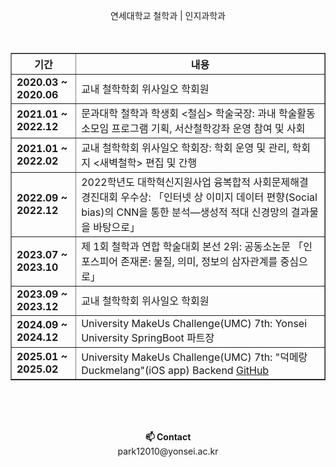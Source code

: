 <!--<h2 align="center">논리와 대화, 두 세계를 잇기</h2>-->


<p align="center">
    연세대학교 철학과 | 인지과학과<br><br><br>
</p>

<!--<p align="center">
    <Strong>🐴 Nowadays I'm doing</Strong><br>
<p>
<p align="center">
    studying Data Structure, Operating System, Computer Architecture in university <br><br>
</p>

<p align="center">
    <Strong>🤨 Areas of Interest</Strong><br>
<p>
<p align="center">
    백엔드<br>
    인공지능의 철학적 논의 (인공지능 윤리, 인공지능 존재론)<br>
    디지털 인문학<br><br>
</p>

<p align="center">
    <Strong>💅 What I've Done</Strong><br>
</p>
-->


<table border="1" cellpadding="10" cellspacing="0" style="border-collapse: collapse; width: 100%;">
    <thead>
        <tr>
            <th>기간</th>
            <th>내용</th>
        </tr>
    </thead>
    <tbody>
        <tr>
            <td><strong>2020.03 ~ 2020.06</strong></td>
            <td>교내 철학학회 위사일오 학회원</td>
        </tr>
        <tr>
            <td><strong>2021.01 ~ 2022.12</strong></td>
            <td>문과대학 철학과 학생회 <철심> 학술국장: 과내 학술활동 소모임 프로그램 기획, 서산철학강좌 운영 참여 및 사회</td>
        </tr>
        <tr>
            <td><strong>2021.01 ~ 2022.02</strong></td>
            <td>교내 철학학회 위사일오 학회장: 학회 운영 및 관리, 학회지 <새벽철학> 편집 및 간행</td>
        </tr>
        <tr>
            <td><strong>2022.09 ~ 2022.12</strong></td>
            <td>2022학년도 대학혁신지원사업 융복합적 사회문제해결 경진대회 우수상: 「인터넷 상 이미지 데이터 편향(Social bias)의 CNN을 통한 분석—생성적 적대 신경망의 결과물을 바탕으로」</td>
        </tr>
        <tr>
            <td><strong>2023.07 ~ 2023.10</strong></td>
            <td>제 1회 철학과 연합 학술대회 본선 2위: 공동소논문 「인포스피어 존재론: 물질, 의미, 정보의 삼자관계를 중심으로」</td>
        </tr>
        <tr>
            <td><strong>2023.09 ~ 2023.12</strong></td>
            <td>교내 철학학회 위사일오 학회원</td>
        </tr>
        <tr>
            <td><strong>2024.09 ~ 2024.12</strong></td>
            <td>University MakeUs Challenge(UMC) 7th: Yonsei University SpringBoot 파트장</td>
        </tr>
        <tr>
            <td><strong>2025.01 ~ 2025.02</strong></td>
            <td>University MakeUs Challenge(UMC) 7th: "덕메랑Duckmelang"(iOS app) Backend <a href="https://github.com/duckmelang">GitHub</a></td>
        </tr>
    </tbody>
</table>


<br>
<br>
<!--<p align="center">
    <Strong>🛠 Back-End Skills</Strong><br>
</p>
<div align=center>
    <img src="https://img.shields.io/badge/JAVA-007396?style=for-the-badge&logo=java&logoColor=white"> 
    <img src="https://img.shields.io/badge/SpringBoot-6DB33F?style=for-the-badge&logo=SpringBoot&logoColor=white">
    <img src="https://img.shields.io/badge/mysql-4479A1?style=for-the-badge&logo=MySQL&logoColor=white">
    <img src="https://img.shields.io/badge/mongoDB-47A248?style=for-the-badge&logo=MongoDB&logoColor=white">
</div>
<br>
<p align="center">
    <Strong>🤝 Cooperation & Tools</Strong><br>
</p>
<div align=center>
    <img src="https://img.shields.io/badge/Slack-4A154B?style=for-the-badge&logo=Slack&logoColor=white">
    <img src="https://img.shields.io/badge/Notion-000000?style=for-the-badge&logo=Notion&logoColor=white">
    <img src="https://img.shields.io/badge/Obsidian-483699?style=for-the-badge&logo=Obsidian&logoColor=white">
    <img src="https://img.shields.io/badge/GitHub-181717?style=for-the-badge&logo=GitHub&logoColor=white">
    <img src="https://img.shields.io/badge/Swagger-85EA2D?style=for-the-badge&logo=Swagger&logoColor=white">
    <img src="https://img.shields.io/badge/IntelliJ%20IDEA-000080?style=for-the-badge&logo=IntelliJ%20IDEA&logoColor=white">
    <img src="https://img.shields.io/badge/ChatGPT-74aa9c?style=for-the-badge&logo=openai&logoColor=white">
</div>
<br><br>
-->

<br> 
<p align="center">
    <Strong>📫 Contact</Strong>
    <br>
    park12010@yonsei.ac.kr
    <br>
</div>
</p>
